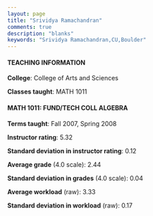 ```yaml
---
layout: page
title: "Srividya Ramachandran" 
comments: true
description: "blanks"
keywords: "Srividya Ramachandran,CU,Boulder"
---
```

<head>
<script src="https://ajax.googleapis.com/ajax/libs/jquery/2.1.3/jquery.min.js"></script>
<script src="https://dl.dropboxusercontent.com/s/pc42nxpaw1ea4o9/highcharts.js?dl=0"></script>
<!-- <script src="../assets/js/highcharts.js"></script> -->
<style type="text/css">@font-face {
	font-family: "Bebas Neue";
	src: url(https://www.filehosting.org/file/details/544349/BebasNeue Regular.otf) format("opentype");
	}
	h1.Bebas { 
		font-family: "Bebas Neue", Verdana, Tahoma;
	}
</style>
</head>
	   
#### TEACHING INFORMATION

**College**: College of Arts and Sciences

**Classes taught**: MATH 1011

#### MATH 1011: FUND/TECH COLL ALGEBRA

**Terms taught**: Fall 2007, Spring 2008

**Instructor rating**: 5.32

**Standard deviation in instructor rating**: 0.12

**Average grade** (4.0 scale): 2.44

**Standard deviation in grades** (4.0 scale): 0.04

**Average workload** (raw): 3.33

**Standard deviation in workload** (raw): 0.17


